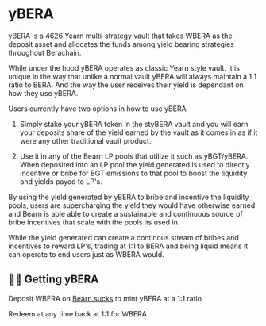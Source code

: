 # yBERA

yBERA is a 4626 Yearn multi-strategy vault that takes WBERA as the deposit asset and allocates the funds among yield bearing strategies throughout Berachain.

While under the hood yBERA operates as classic Yearn style vault. It is unique in the way that unlike a normal vault yBERA will always maintain a 1:1 ratio to BERA.
And the way the user receives their yield is dependant on how they use yBERA.

Users currently have two options in how to use yBERA

1. Simply stake your yBERA token in the styBERA vault and you will earn your deposits share of the yield earned by the vault as it comes in as if it were any other traditional vault product.

2. Use it in any of the Bearn LP pools that utilize it such as yBGT/yBERA. When deposited into an LP pool the yield generated is used to directly incentive or bribe for BGT emissions to that pool to boost the liquidity and yields payed to LP's.

By using the yield generated by yBERA to bribe and incentive the liquidity pools, users are supercharging the yield they would have otherwise earned and Bearn is able able to create a sustainable and continuous source of bribe incentives that scale with the pools its used in.

While the yield generated can create a continous stream of bribes and incentives to reward LP's, trading at 1:1 to BERA and being liquid means it can operate to end users just as WBERA would.

## 🧑‍🌾 Getting yBERA

Deposit WBERA on [Bearn.sucks](bearn.sucks) to mint yBERA at a 1:1 ratio

Redeem at any time back at 1:1 for WBERA